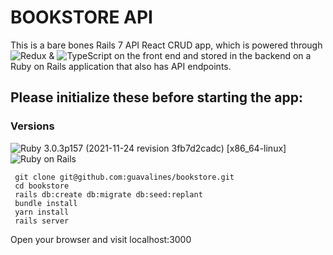 # BOOKSTORE API
This is a bare bones Rails 7 API React CRUD app, which is powered through ![Redux](https://img.shields.io/badge/Redux-593D88?style=for-the-badge&logo=redux&logoColor=white) & ![TypeScript](https://img.shields.io/badge/TypeScript-007ACC?style=for-the-badge&logo=typescript&logoColor=white) on the front end and stored in the backend on a Ruby on Rails application that also has API endpoints. 



## Please initialize these before starting the app:

### Versions


![Ruby](https://img.shields.io/badge/Ruby-CC342D?style=for-the-badge&logo=ruby&logoColor=white) 3.0.3p157 (2021-11-24 revision 3fb7d2cadc) [x86_64-linux]
![Ruby on Rails](https://img.shields.io/badge/Ruby_on_Rails-CC0000?style=for-the-badge&logo=ruby-on-rails&logoColor=white) 


```
 git clone git@github.com:guavalines/bookstore.git
 cd bookstore
 rails db:create db:migrate db:seed:replant
 bundle install
 yarn install
 rails server
 ```
 
 Open your browser and visit localhost:3000
